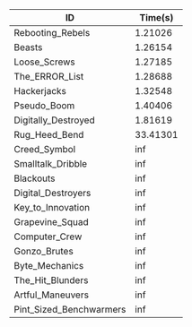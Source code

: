 |ID|Time(s)|
|-|-|
|Rebooting_Rebels|1.21026|
|Beasts|1.26154|
|Loose_Screws|1.27185|
|The_ERROR_List|1.28688|
|Hackerjacks|1.32548|
|Pseudo_Boom|1.40406|
|Digitally_Destroyed|1.81619|
|Rug_Heed_Bend|33.41301|
|Creed_Symbol|inf|
|Smalltalk_Dribble|inf|
|Blackouts|inf|
|Digital_Destroyers|inf|
|Key_to_Innovation|inf|
|Grapevine_Squad|inf|
|Computer_Crew|inf|
|Gonzo_Brutes|inf|
|Byte_Mechanics|inf|
|The_Hit_Blunders|inf|
|Artful_Maneuvers|inf|
|Pint_Sized_Benchwarmers|inf|
